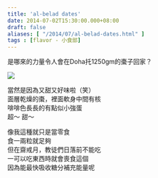 ```yaml
---
title: 'al-belad dates'
date: 2014-07-02T15:30:00.000+08:00
draft: false
aliases: [ "/2014/07/al-belad-dates.html" ]
tags : [flavor - 小食部]
---
```


是哪來的力量令人會在Doha托1250gm的棗子回家？  

![](/images/albeladdates.jpg)

當然是因為又甜又好味啦（笑）  
面層乾燥的棗，裡面軟身中間有核  
啡啡色長長的有點似小強蛋  
超～ 甜～   
  
像我這種就只是當零食  
食一兩粒就足夠  
但在齋戒月，教徒們日落前不能吃  
一可以吃東西時就會喪食這個  
因為能最快吸收糖分補充能量呢
